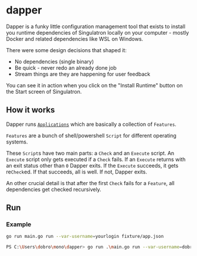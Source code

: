 # dapper

Dapper is a funky little configuration management tool that exists to install you runtime dependencies of Singulatron locally on your computer - mostly Docker and related dependencies like WSL on Windows.

There were some design decisions that shaped it:

- No dependencies (single binary)
- Be quick - never redo an already done job
- Stream things are they are happening for user feedback

You can see it in action when you click on the "Install Runtime" button on the Start screen of Singulatron.

## How it works

Dapper runs [`Applications`](fixture/app.json) which are basically a collection of `Features`.

`Features` are a bunch of shell/powershell `Script` for different operating systems.

These `Script`s have two main parts: a `Check` and an `Execute` script. An `Execute` script only gets executed if a `Check` fails. If an `Execute` returns with an exit status other than `0` Dapper exits. If the `Execute` succeeds, it gets re`Check`ed. If that succeeds, all is well. If not, Dapper exits.

An other crucial detail is that after the first `Check` fails for a `Feature`, all dependencies get checked recursively.

## Run

### Example

```sh
go run main.go run --var-username=yourlogin fixture/app.json
```

```sh
PS C:\Users\dobro\mono\dapper> go run .\main.go run --var-username=dobro --var-assetfolder=$env:USERPROFILE .\fixture\app.json
```
